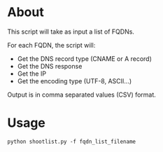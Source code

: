 # About
This script will take as input a list of FQDNs.

For each FQDN, the script will:
* Get the DNS record type (CNAME or A record)
* Get the DNS response
* Get the IP
* Get the encoding type (UTF-8, ASCII...)

Output is in comma separated values (CSV) format.

# Usage
`python shootlist.py -f fqdn_list_filename`
